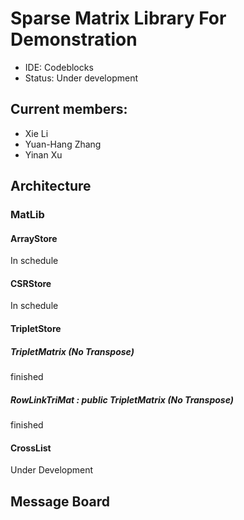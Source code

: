 # Sparse Matrix Library For Demonstration
- IDE: Codeblocks
- Status: Under development

## Current members:
- Xie Li
- Yuan-Hang Zhang
- Yinan Xu


## Architecture

### MatLib
#### ArrayStore
 In schedule
#### CSRStore
 In schedule
#### TripletStore
##### TripletMatrix (No Transpose) 
 finished
##### RowLinkTriMat : public TripletMatrix (No Transpose)
 finished
#### CrossList
 Under Development

## Message Board


